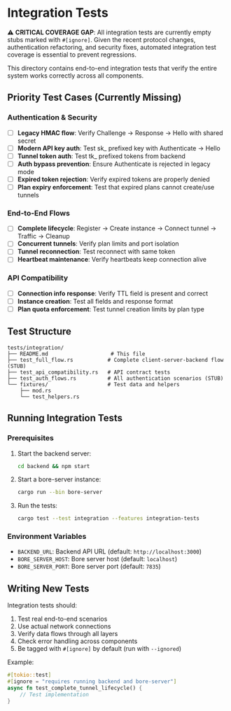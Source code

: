 # Integration Tests

⚠️ **CRITICAL COVERAGE GAP**: All integration tests are currently empty stubs marked with `#[ignore]`. Given the recent protocol changes, authentication refactoring, and security fixes, automated integration test coverage is essential to prevent regressions.

This directory contains end-to-end integration tests that verify the entire system works correctly across all components.

## Priority Test Cases (Currently Missing)

### Authentication & Security
- [ ] **Legacy HMAC flow**: Verify Challenge → Response → Hello with shared secret
- [ ] **Modern API key auth**: Test sk_ prefixed key with Authenticate → Hello
- [ ] **Tunnel token auth**: Test tk_ prefixed tokens from backend
- [ ] **Auth bypass prevention**: Ensure Authenticate is rejected in legacy mode
- [ ] **Expired token rejection**: Verify expired tokens are properly denied
- [ ] **Plan expiry enforcement**: Test that expired plans cannot create/use tunnels

### End-to-End Flows  
- [ ] **Complete lifecycle**: Register → Create instance → Connect tunnel → Traffic → Cleanup
- [ ] **Concurrent tunnels**: Verify plan limits and port isolation
- [ ] **Tunnel reconnection**: Test reconnect with same token
- [ ] **Heartbeat maintenance**: Verify heartbeats keep connection alive

### API Compatibility
- [ ] **Connection info response**: Verify TTL field is present and correct
- [ ] **Instance creation**: Test all fields and response format
- [ ] **Plan quota enforcement**: Test tunnel creation limits by plan type

## Test Structure

```
tests/integration/
├── README.md                    # This file
├── test_full_flow.rs           # Complete client-server-backend flow (STUB)
├── test_api_compatibility.rs   # API contract tests
├── test_auth_flows.rs          # All authentication scenarios (STUB)
└── fixtures/                   # Test data and helpers
    ├── mod.rs
    └── test_helpers.rs
```

## Running Integration Tests

### Prerequisites
1. Start the backend server:
   ```bash
   cd backend && npm start
   ```

2. Start a bore-server instance:
   ```bash
   cargo run --bin bore-server
   ```

3. Run the tests:
   ```bash
   cargo test --test integration --features integration-tests
   ```

### Environment Variables
- `BACKEND_URL`: Backend API URL (default: `http://localhost:3000`)
- `BORE_SERVER_HOST`: Bore server host (default: `localhost`)
- `BORE_SERVER_PORT`: Bore server port (default: `7835`)

## Writing New Tests

Integration tests should:
1. Test real end-to-end scenarios
2. Use actual network connections
3. Verify data flows through all layers
4. Check error handling across components
5. Be tagged with `#[ignore]` by default (run with `--ignored`)

Example:
```rust
#[tokio::test]
#[ignore = "requires running backend and bore-server"]
async fn test_complete_tunnel_lifecycle() {
    // Test implementation
}
```
